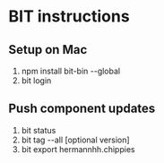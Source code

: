 # BIT instructions

## Setup on Mac

1.  npm install bit-bin --global
2.  bit login

## Push component updates

1.  bit status
2.  bit tag --all [optional version]
3.  bit export hermannhh.chippies
